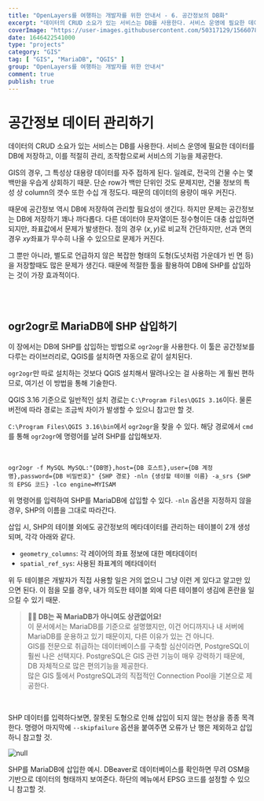 ```yaml
---
title: "OpenLayers를 여행하는 개발자를 위한 안내서 - 6. 공간정보의 DB화"
excerpt: "데이터의 CRUD 소요가 있는 서비스는 DB를 사용한다. 서비스 운영에 필요한 데이터를 DB에 저장하고, 이를 적절히 관리, 조작함으로써 서비스의 기능을 제공한다. GIS의 경우, 그 특성상 대용량 데이터를 자주 접하게 된다. 일례로, 전국의 건물 수는 몇백만을 우습게 상회하기 때문. 단순 row가 백만 단위인 것도 문제지만, 건물 정보의 특성 상 column의 갯수 또한 수십 개 정도다. 때문의 데이터의 용량이 매우 커진다."
coverImage: "https://user-images.githubusercontent.com/50317129/156607880-c5abad92-1991-4c01-b85f-7153bf89cb64.png"
date: 1646422541000
type: "projects"
category: "GIS"
tag: [ "GIS", "MariaDB", "QGIS" ]
group: "OpenLayers를 여행하는 개발자를 위한 안내서"
comment: true
publish: true
---
```


# 공간정보 데이터 관리하기

데이터의 CRUD 소요가 있는 서비스는 DB를 사용한다. 서비스 운영에 필요한 데이터를 DB에 저장하고, 이를 적절히 관리, 조작함으로써 서비스의 기능을 제공한다.

GIS의 경우, 그 특성상 대용량 데이터를 자주 접하게 된다. 일례로, 전국의 건물 수는 몇백만을 우습게 상회하기 때문. 단순 row가 백만 단위인 것도 문제지만, 건물 정보의 특성 상 column의 갯수 또한 수십 개 정도다. 때문의 데이터의 용량이 매우 커진다.

때문에 공간정보 역시 DB에 저장하여 관리할 필요성이 생긴다. 하지만 문제는 공간정보는 DB에 저장하기 꽤나 까다롭다. 다른 데이터야 문자열이든 정수형이든 대충 삽입하면 되지만, 좌표값에서 문제가 발생한다. 점의 경우 $(x, y)$로 비교적 간단하지만, 선과 면의 경우 $xy$좌표가 무수히 나올 수 있으므로 문제가 커진다.

그 뿐만 아니라, 별도로 언급하지 않은 복잡한 형태의 도형(도넛처럼 가운데가 빈 면 등)을 저장할때도 많은 문제가 생긴다. 때문에 적절한 툴을 활용하여 DB에 SHP를 삽입하는 것이 가장 효과적이다.

<br />
<br />





## ogr2ogr로 MariaDB에 SHP 삽입하기

이 장에서는 DB에 SHP를 삽입하는 방법으로 `ogr2ogr`을 사용한다. 이 툴은 공간정보를 다루는 라이브러리로, QGIS를 설치하면 자동으로 같이 설치된다.

`ogr2ogr`만 따로 설치하는 것보다 QGIS 설치해서 딸려나오는 걸 사용하는 게 훨씬 편하므로, 여기선 이 방법을 통해 기술한다.

QGIS 3.16 기준으로 일반적인 설치 경로는 `C:\Program Files\QGIS 3.16`이다. 물론 버전에 따라 경로는 조금씩 차이가 발생할 수 있으니 참고만 할 것.

`C:\Program Files\QGIS 3.16\bin`에서 `ogr2ogr`을 찾을 수 있다. 해당 경로에서 `cmd`를 통해 `ogr2ogr`에 명령어를 날려 SHP를 삽입해보자.

<br />

``` batch
ogr2ogr -f MySQL MySQL:"{DB명},host={DB 호스트},user={DB 계정명},password={DB 비밀번호}" {SHP 경로} -nln {생성할 테이블 이름} -a_srs {SHP의 EPSG 코드} -lco engine=MYISAM
```

위 명령어를 입력하여 SHP를 MariaDB에 삽입할 수 있다. `-nln` 옵션을 지정하지 않을 경우, SHP의 이름을 그대로 따라간다.

삽입 시, SHP의 테이블 외에도 공간정보의 메타데이터를 관리하는 테이블이 2개 생성되며, 각각 아래와 같다.

* `geometry_columns`: 각 레이어의 좌표 정보에 대한 메타데이터
* `spatial_ref_sys`: 사용된 좌표계의 메타데이터

위 두 테이블은 개발자가 직접 사용할 일은 거의 없으니 그냥 이런 게 있다고 알고만 있으면 된다. 이 점을 모를 경우, 내가 의도한 테이블 외에 다른 테이블이 생김에 혼란을 일으킬 수 있기 때문.

> <b class="yellow-500">🙋‍♂️ DB는 꼭 MariaDB가 아니여도 상관없어요!</b>  
> 이 문서에서는 MariaDB를 기준으로 설명했지만, 이건 어디까지나 내 서버에 MariaDB를 운용하고 있기 때문이지, 다른 이유가 있는 건 아니다.  
> GIS를 전문으로 취급하는 데이터베이스를 구축할 심산이라면, PostgreSQL이 훨씬 나은 선택지다. PostgreSQL은 GIS 관련 기능이 매우 강력하기 때문에, DB 자체적으로 많은 편의기능을 제공한다.  
> 많은 GIS 툴에서 PostgreSQL과의 직접적인 Connection Pool을 기본으로 제공한다.

<br />

SHP 데이터를 입력하다보면, 잘못된 도형으로 인해 삽입이 되지 않는 현상을 종종 목격한다. 명령어 마지막에 `--skipfailure` 옵션을 붙여주면 오류가 난 행은 제외하고 삽입하니 참고할 것.

![null](https://user-images.githubusercontent.com/50317129/156867178-87770a5a-e24f-4beb-b21b-fc081d67e5aa.png)

SHP를 MariaDB에 삽입한 예시. DBeaver로 데이터베이스를 확인하면 무려 OSM을 기반으로 데이터의 형태까지 보여준다. 하단의 메뉴에서 EPSG 코드를 설정할 수 있으니 참고할 것.